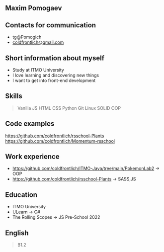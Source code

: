 ## Maxim Pomogaev

## Сontacts for communication
- tg@Pomogich
- coldfrontlich@gmail.com

## Short information about myself
- Study at ITMO University
- I love learning and discovering new things
- I want to get into front-end development

## Skills
> Vanilla JS
> HTML
> CSS
> Python
> Git
> Linux
> SOLID
> OOP

## Сode examples

https://github.com/coldfrontlich/rsschool-Plants
https://github.com/coldfrontlich/Momentum-rsschool

## Work experience 

- https://github.com/coldfrontlich/ITMO-Java/tree/main/PokemonLab2 -> OOP
- https://github.com/coldfrontlich/rsschool-Plants -> SASS,JS


## Education

- ITMO University
- ULearn -> C#
- The Rolling Scopes -> JS Pre-School 2022

## English

> B1.2